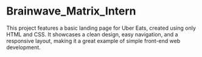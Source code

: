 # Brainwave_Matrix_Intern
This project features a basic landing page for Uber Eats, created using only HTML and CSS. It showcases a clean design, easy navigation, and a responsive layout, making it a great example of simple front-end web development.
